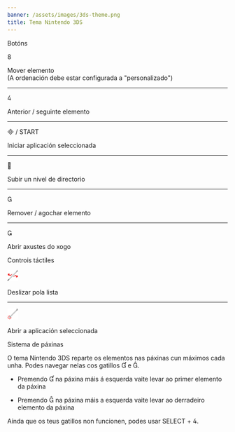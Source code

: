 ```yaml
---
banner: /assets/images/3ds-theme.png
title: Tema Nintendo 3DS
---
```


<div id="button-controls" class="section-title">Botóns</div>
<div class="section-body">
    <div class="button-action-group">
        <p class="button-action button">&#xE079;</p>
        <p class="button-action-text">Mover elemento<br>(A ordenación debe estar configurada a "personalizado")</p>
    </div>
    <hr>
    <div class="button-action-group">
        <p class="button-action button">&#xE07E;</p>
        <p class="button-action-text">Anterior / seguinte elemento</p>
    </div>
    <hr>
    <div class="button-action-group">
        <p class="button-action"><span class="button">&#xE000; /</span> START</p>
        <p class="button-action-text">Iniciar aplicación seleccionada</p>
    </div>
    <hr>
    <div class="button-action-group">
        <p class="button-action button">&#xE001;</p>
        <p class="button-action-text">Subir un nivel de directorio</p>
    </div>
    <hr>
    <div class="button-action-group">
        <p class="button-action button">&#xE002;</p>
        <p class="button-action-text">Remover / agochar elemento</p>
    </div>
    <hr>
    <div class="button-action-group">
        <p class="button-action button">&#xE003;</p>
        <p class="button-action-text">Abrir axustes do xogo</p>
    </div>
</div>

<div id="touch-controls" class="section-title">Controis táctiles</div>
<div class="section-body">
    <div class="button-action-group">
        <p class="button-action"><img src="/assets/images/left-right.png"></p>
        <p class="button-action-text">Deslizar pola lista</p>
    </div>
    <hr>
    <div class="button-action-group">
        <p class="button-action"><img src="/assets/images/tap.png"></p>
        <p class="button-action-text">Abrir a aplicación seleccionada</p>
    </div>
    <!-- <hr>
    <div>
        <p>
            If the Sort Method is set to "Custom", you can drag the icon up to move it.
        </p>
    </div> -->
</div>

<div id="page-system" class="section-title">Sistema de páxinas</div>
<div class="section-body">
    <p>
        O tema Nintendo 3DS reparte os elementos nas páxinas cun máximos cada unha. Podes navegar nelas cos gatillos &#xE004; e &#xE005;.
    </p>
    <ul>
        <li><p>Premendo &#xE004; na páxina máis á esquerda vaite levar ao primer elemento da páxina</p></li>
        <li><p>Premendo &#xE005; na páxina máis a esquerda vaite levar ao derradeiro elemento da páxina</p></li>
    </ul>
    <p>
        Aínda que os teus gatillos non funcionen, podes usar SELECT + &#xE07E;.
    </p>
</div>
